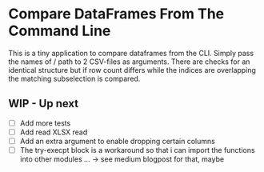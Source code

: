 # Compare DataFrames From The Command Line

This is a tiny application to compare dataframes from the CLI. Simply pass the names of / path to  2 CSV-files as arguments. There are checks for an identical structure but if row count differs while the indices are overlapping the matching subselection is compared.

## WIP - Up next

- [ ] Add more tests
- [ ] Add read XLSX read
- [ ] Add an extra argument to enable dropping certain columns
- [ ] The try-execpt block is a workaround so that i can import the functions into other modules ... -> see medium blogpost for that, maybe
